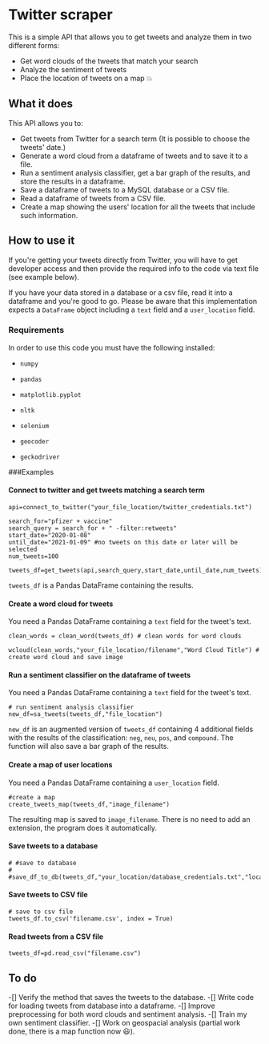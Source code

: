# Twitter scraper
This is a simple API that allows you to get tweets and analyze them in two different forms:

* Get word clouds of the tweets that match your search
* Analyze the sentiment of tweets
* Place the location of tweets on a map :boom:


## What it does
This API allows you to:

* Get tweets from Twitter for a search term (It is possible to choose the tweets' date.)
* Generate a word cloud from a dataframe of tweets and to save it to a file.
* Run a sentiment analysis classifier, get a bar graph of the results, and store the results in a dataframe.
* Save a dataframe of tweets to a MySQL database or a CSV file.
* Read a dataframe of tweets from a CSV file.
* Create a map showing the users' location for all the tweets that include such information.


## How to use it
If you're getting your tweets directly from Twitter, you will have to get developer access and then provide the required info to the code via text file (see example below).

If you have your data stored in a database or a csv file, read it into a dataframe and you're good to go. Please be aware that this implementation expects a `DataFrame` object including a `text` field and a `user_location` field.
### Requirements
In order to use this code you must have the following installed:
* `numpy`
* `pandas`
* `matplotlib.pyplot`

* `nltk`

* `selenium`
* `geocoder`
* `geckodriver`


###Examples

#### Connect to twitter and get tweets matching a search term

```
api=connect_to_twitter("your_file_location/twitter_credentials.txt")

search_for="pfizer + vaccine"
search_query = search_for + " -filter:retweets"
start_date="2020-01-08"
until_date="2021-01-09" #no tweets on this date or later will be selected
num_tweets=100

tweets_df=get_tweets(api,search_query,start_date,until_date,num_tweets)

```
`tweets_df` is a Pandas DataFrame containing the results.

#### Create a word cloud for tweets
You need a Pandas DataFrame containing a `text` field for the tweet's text.
```
clean_words = clean_word(tweets_df) # clean words for word clouds

wcloud(clean_words,"your_file_location/filename","Word Cloud Title") # create word cloud and save image
```
#### Run a sentiment classifier on the dataframe of tweets
You need a Pandas DataFrame containing a `text` field for the tweet's text.
```
# run sentiment analysis classifier
new_df=sa_tweets(tweets_df,"file_location")
```
`new_df` is an augmented version of `tweets_df` containing 4 additional fields with the results of the classification: `neg`, `neu`, `pos`, and `compound`. The function will also save a bar graph of the results.
#### Create a map of user locations
You need a Pandas DataFrame containing a `user_location` field.
```
#create a map
create_tweets_map(tweets_df,"image_filename")
```
The resulting map is saved to `image_filename`. There is no need to add an extension, the program does it automatically.
#### Save tweets to a database
```
# #save to database
# #save_df_to_db(tweets_df,"your_location/database_credentials.txt","location/filename")
```
#### Save tweets to CSV file
```
# save to csv file
tweets_df.to_csv('filename.csv', index = True)
```
#### Read tweets from a CSV file
```
tweets_df=pd.read_csv("filename.csv")
```

## To do
-[]	Verify the method that saves the tweets to the database.
-[]	Write code for loading tweets from database into a dataframe. 
-[]	Improve preprocessing for both word clouds and sentiment analysis.
-[]	Train my own sentiment classifier.
-[]	Work on geospacial analysis (partial work done, there is a map function now :smiley:).